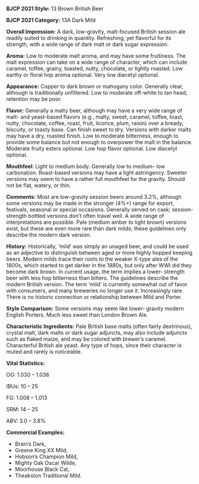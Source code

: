 <b>BJCP 2021 Style:</b> 13 Brown British Beer

<b>BJCP 2021 Category:</b> 13A Dark Mild

<b>Overall Impression:</b> A dark, low-gravity, malt-focused
British session ale readily suited to drinking in quantity.
Refreshing, yet flavorful for its strength, with a wide range of
dark malt or dark sugar expression.

<b>Aroma:</b> Low to moderate malt aroma, and may have some
fruitiness. The malt expression can take on a wide range of
character, which can include caramel, toffee, grainy, toasted,
nutty, chocolate, or lightly roasted. Low earthy or floral hop
aroma optional. Very low diacetyl optional.

<b>Appearance:</b> Copper to dark brown or mahogany color.
Generally clear, although is traditionally unfiltered. Low to
moderate off-white to tan head; retention may be poor.

<b>Flavor:</b> Generally a malty beer, although may have a very wide
range of malt- and yeast-based flavors (e.g., malty, sweet,
caramel, toffee, toast, nutty, chocolate, coffee, roast, fruit,
licorice, plum, raisin) over a bready, biscuity, or toasty base.
Can finish sweet to dry. Versions with darker malts may have a
dry, roasted finish. Low to moderate bitterness, enough to
provide some balance but not enough to overpower the malt in
the balance. Moderate fruity esters optional. Low hop flavor
optional. Low diacetyl optional.

<b>Mouthfeel</b>: Light to medium body. Generally low to medium-
low carbonation. Roast-based versions may have a light
astringency. Sweeter versions may seem to have a rather full
mouthfeel for the gravity. Should not be flat, watery, or thin.

<b>Comments:</b> Most are low-gravity session beers around 3.2%,
although some versions may be made in the stronger (4%+)
range for export, festivals, seasonal or special occasions.
Generally served on cask; session-strength bottled versions
don’t often travel well. A wide range of interpretations are
possible. Pale (medium amber to light brown) versions exist,
but these are even more rare than dark milds; these guidelines
only describe the modern dark version.

<b>History:</b> Historically, ‘mild’ was simply an unaged beer, and
could be used as an adjective to distinguish between aged or
more highly hopped keeping beers. Modern milds trace their
roots to the weaker X-type ales of the 1800s, which started to
get darker in the 1880s, but only after WWI did they become
dark brown. In current usage, the term implies a lower-
strength beer with less hop bitterness than bitters. The
guidelines describe the modern British version. The term ‘mild’
is currently somewhat out of favor with consumers, and many
breweries no longer use it. Increasingly rare. There is no
historic connection or relationship between Mild and Porter.

<b>Style Comparison:</b> Some versions may seem like lower-
gravity modern English Porters. Much less sweet than London
Brown Ale.

<b>Characteristic Ingredients:</b> Pale British base malts (often
fairly dextrinous), crystal malt, dark malts or dark sugar
adjuncts, may also include adjuncts such as flaked maize, and
may be colored with brewer’s caramel. Characterful British ale
yeast. Any type of hops, since their character is muted and
rarely is noticeable.

<b>Vital Statistics:</b>

OG: 1.030 – 1.038

IBUs: 10 – 25

FG: 1.008 – 1.013

SRM: 14 – 25

ABV: 3.0 – 3.8%

<b>Commercial Examples:</b>
- Brain’s Dark,
- Greene King XX Mild,
- Hobson’s Champion Mild,
- Mighty Oak Oscar Wilde,
- Moorhouse Black Cat,
- Theakston Traditional Mild.
